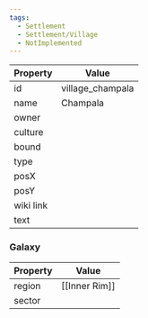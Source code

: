 ```yaml
---
tags:
  - Settlement
  - Settlement/Village
  - NotImplemented
---
```


| Property  | Value            |
| --------- | ---------------- |
| id        | village_champala |
| name      | Champala         |
| owner     |                  |
| culture   |                  |
| bound     |                  |
| type      |                  |
| posX      |                  |
| posY      |                  |
| wiki link |                  |
| text      |                  |

### Galaxy
| Property | Value         |
| -------- | ------------- |
| region   | [[Inner Rim]] |
| sector   |               |
